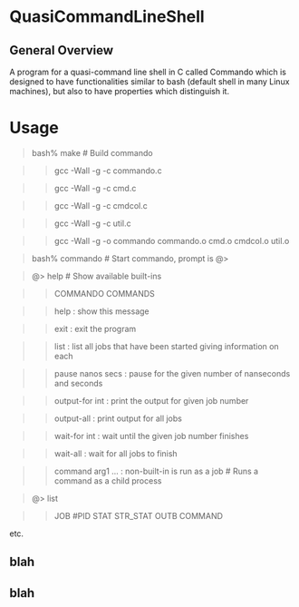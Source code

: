 # QuasiCommandLineShell

## General Overview
A program for a quasi-command line shell in C called Commando which is designed to have functionalities similar to bash (default shell in many Linux machines), but also to have properties which distinguish it. 

# Usage

>bash% make                                        # Build commando

>>gcc -Wall -g -c commando.c

>>gcc -Wall -g -c cmd.c

>>gcc -Wall -g -c cmdcol.c

>>gcc -Wall -g -c util.c

>>gcc -Wall -g -o commando commando.o cmd.o cmdcol.o util.o

>bash% commando                                    # Start commando, prompt is @>

>@> help                                                      # Show available built-ins

>>COMMANDO COMMANDS

>>help               : show this message

>>exit               : exit the program

>>list               : list all jobs that have been started giving information on each

>>pause nanos secs   : pause for the given number of nanseconds and seconds

>>output-for int     : print the output for given job number

>>output-all         : print output for all jobs

>>wait-for int       : wait until the given job number finishes

>>wait-all           : wait for all jobs to finish

>>command arg1 ...   : non-built-in is run as a job            # Runs a command as a child process

>@> list

>>JOB  #PID      STAT   STR_STAT OUTB COMMAND

etc.

## blah

## blah

